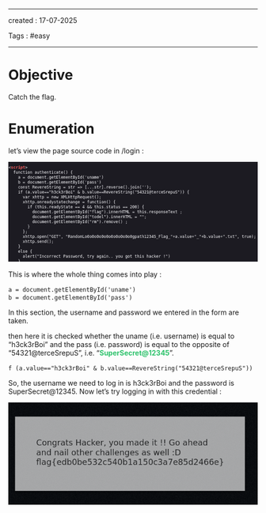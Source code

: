 - - - 
created : 17-07-2025 

Tags : #easy  
- - - 
# Objective

Catch the flag.

# Enumeration

let’s view the page source code in /login :

![fbbcd8556d9159dfd7b3bd309da0f30d.png](../../2%20-%20Resources/Others/Flameshots/fbbcd8556d9159dfd7b3bd309da0f30d.png)

This is where the whole thing comes into play :

```
a = document.getElementById('uname')
b = document.getElementById('pass')
```

In this section, the username and password we entered in the form are taken.

then here it is checked whether the uname (i.e. username) is equal to “h3ck3rBoi” and the pass (i.e. password) is equal to the opposite of “54321@terceSrepuS”, i.e. “<span style="color: rgb(45, 194, 107);">**SuperSecret@12345**</span>”.

```
f (a.value=="h3ck3rBoi" & b.value==RevereString("54321@terceSrepuS"))
```

So, the username we need to log in is h3ck3rBoi and the password is SuperSecret@12345. Now let’s try logging in with this credential :

![8d4cb4911ea6f07914380ebc15bddc52.png](../../2%20-%20Resources/Others/Flameshots/8d4cb4911ea6f07914380ebc15bddc52.png)